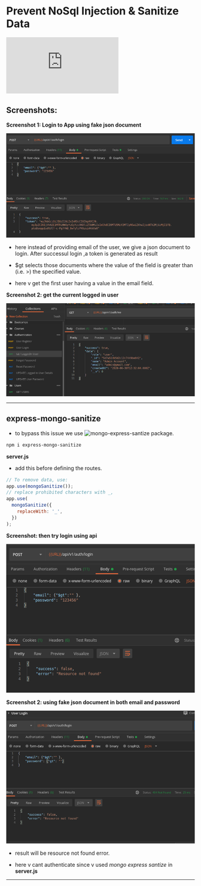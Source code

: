 # Prevent NoSql Injection & Sanitize Data

![Hacking Nodejs and mongodb](https://blog.websecurify.com/2014/08/hacking-nodejs-and-mongodb.html)

## Screenshots:

**Screenshot 1: Login to App using fake json document**

![image](./screenshots/security-1.png)

- here instead of providing email of the user, we give a json document to login. After successul login ,a token is generated as result

- \$gt selects those documents where the value of the field is greater than (i.e. >) the specified value.

- here v get the first user having a value in the email field.

**Screenshot 2: get the current logged in user**

![image](./screenshots/security-2.png)

---

## express-mongo-sanitize

- to bypass this issue we use ![mongo-express-santize](https://www.npmjs.com/package/express-mongo-sanitize) package.

```bash
npm i express-mongo-sanitize
```

**server.js**

- add this before defining the routes.

```javascript
// To remove data, use:
app.use(mongoSanitize());
// replace prohibited characters with _,
app.use(
  mongoSanitize({
    replaceWith: '_',
  })
);
```

**Screenshot: then try login using api**

![image](./screenshots/security-3.png)

**Screenshot 2: using fake json document in both email and password**

![image](./screenshots/security-5.png)

- result will be resource not found error.

- here v cant authenticate since v used _mongo express santize_ in **server.js**

---
